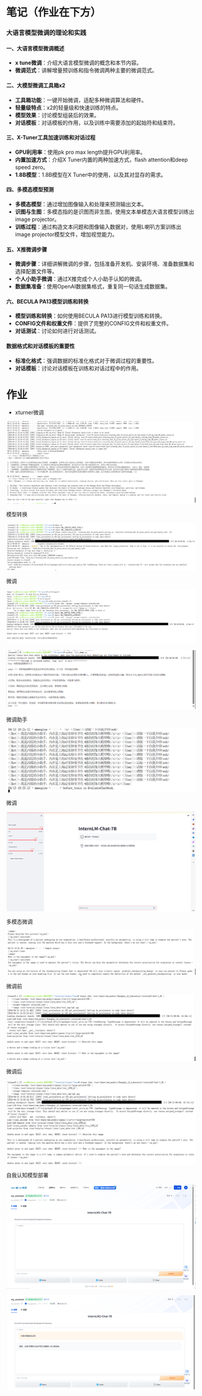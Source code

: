 

# 笔记（作业在下方）

### 大语言模型微调的理论和实践

#### 一、大语言模型微调概述

- **x tune微调**：介绍大语言模型微调的概念和本节内容。
- **微调范式**：讲解增量预训练和指令微调两种主要的微调范式。

#### 二、大模型微调工具箱x2

- **工具箱功能**：一键开始微调，适配多种微调算法和硬件。
- **轻量级特点**：x2的轻量级和快速训练的特点。
- **模型效果**：讨论模型组装后的效果。
- **对话模板**：对话模板的作用，以及训练中需要添加的起始符和结束符。

#### 三、X-Tuner工具加速训练和对话过程

- **GPU利用率**：使用pk pro max length提升GPU利用率。
- **内置加速方式**：介绍X Tuner内置的两种加速方式，flash attention和deep speed zero。
- **1.8B模型**：1.8B模型在X Tuner中的使用，以及其对显存的需求。

#### 四、多模态模型预测

- **多模态模型**：通过增加图像输入和处理来预测输出文本。
- **识图与生图**：多模态指的是识图而非生图，使用文本单模态大语言模型训练出image projector。
- **训练过程**：通过构造文本问题和图像输入数据对，使用L喇叭方案训练出image projector模型文件，增加视觉能力。

#### 五、X推微调步骤

- **微调步骤**：详细讲解微调的步骤，包括准备开发机、安装环境、准备数据集和选择配置文件等。
- **个人小助手微调**：通过X推完成个人小助手认知的微调。
- **数据集准备**：使用OpenAI数据集格式，重复同一句话生成数据集。

#### 六、BECULA PA13模型训练和转换

- **模型训练和转换**：如何使用BECULA PA13进行模型训练和转换。
- **CONFIG文件和权重文件**：提供了完整的CONFIG文件和权重文件。
- **对话测试**：讨论如何进行对话测试。

#### 数据格式和对话模板的重要性

- **标准化格式**：强调数据的标准化格式对于微调过程的重要性。
- **对话模板**：讨论对话模板在训练和对话过程中的作用。





# 作业

- xturner微调

![image-20240412235718189](lesson4.assets/image-20240412235718189.png)

模型转换

![image-20240413000149737](lesson4.assets/image-20240413000149737.png)

微调

![image-20240413173423550](lesson4.assets/image-20240413173423550.png)

![image-20240413174133118](lesson4.assets/image-20240413174133118.png)

微调助手

![image-20240413192523854](lesson4.assets/image-20240413192523854.png)

微调

![image-20240413205004540](lesson4.assets/image-20240413205004540.png)



多模态微调



![image-20240415144209698](lesson4.assets/image-20240415144209698.png)



微调前

![image-20240415145448519](lesson4.assets/image-20240415145448519.png)

微调后

![image-20240415150631990](lesson4.assets/image-20240415150631990.png)

自我认知模型部署







![image-20240423003758963](lesson4.assets/image-20240423003758963.png)

![image-20240423004010831](lesson4.assets/image-20240423004010831.png)

















​           

